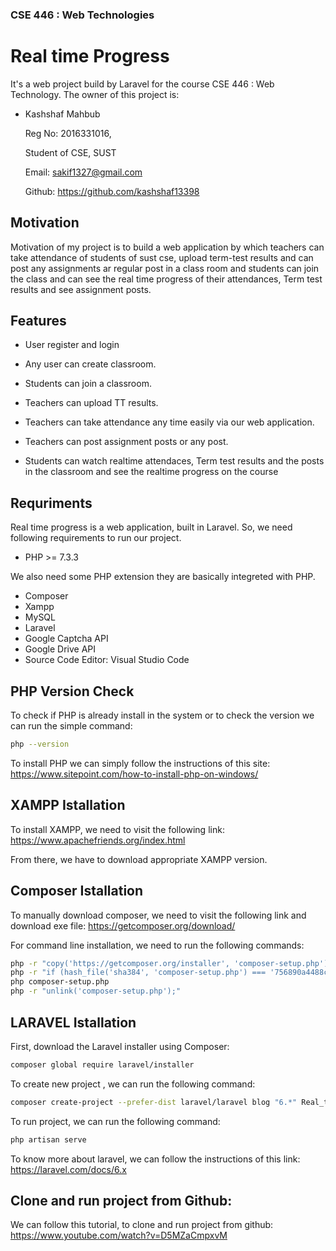 ### CSE 446 : Web Technologies
 
# Real time Progress
 
 
 
 
It's a web project build by Laravel for the course CSE 446 : Web Technology. The owner of this project is:
 
 
- Kashshaf Mahbub
 
  Reg No: 2016331016,
 
  Student of CSE, SUST
 
  Email: sakif1327@gmail.com
 
  Github: https://github.com/kashshaf13398
 
 
 
 
 
## Motivation
 
Motivation of my project is to build a web application by which teachers can take attendance of students of sust cse, upload term-test results and can post any assignments ar regular post in a class room and students can join the class and can see the real time progress of their attendances, Term test results and see assignment posts.

 
 
 
 
## Features
 
 
- User register and login
 
- Any user can create classroom.
 
- Students can join a classroom.
 
- Teachers can upload TT results.
 
- Teachers can take attendance any time easily via our web application.
 
- Teachers can post assignment posts or any post.
- Students can watch realtime attendaces, Term test results and the posts in the classroom and see the realtime progress on the course

 
 
## Requriments
 
Real time progress is a web application, built in Laravel. So, we need following requirements to run our project.
 
- PHP  >= 7.3.3
 
We also need some PHP extension they are basically integreted with PHP.
- Composer
- Xampp
- MySQL
- Laravel
- Google Captcha API
- Google Drive API
- Source Code Editor: Visual Studio Code
 
 
## PHP Version Check
To check if PHP is already install in the system or to check the version we can run the simple command:
 
```sh
php --version
```
 
To install PHP we can simply follow the instructions of this site:
https://www.sitepoint.com/how-to-install-php-on-windows/
 
## XAMPP Istallation
To install XAMPP, we need to visit the following link:
https://www.apachefriends.org/index.html
 
From there, we have to download appropriate XAMPP version.
 
## Composer Istallation
 
To manually download composer, we need to visit the following link and download exe file:
https://getcomposer.org/download/
 
For command line installation, we need to run the following commands:
 
```sh
php -r "copy('https://getcomposer.org/installer', 'composer-setup.php');"
php -r "if (hash_file('sha384', 'composer-setup.php') === '756890a4488ce9024fc62c56153228907f1545c228516cbf63f885e036d37e9a59d27d63f46af1d4d07ee0f76181c7d3') { echo 'Installer verified'; } else { echo 'Installer corrupt'; unlink('composer-setup.php'); } echo PHP_EOL;"
php composer-setup.php
php -r "unlink('composer-setup.php');"
```
 
## LARAVEL Istallation
First, download the Laravel installer using Composer:
```sh
composer global require laravel/installer
```
 
To create new project , we can run the following command:
```sh
composer create-project --prefer-dist laravel/laravel blog "6.*" Real_time_project
```
 
To run project, we can run the following command:
 
```sh
php artisan serve
```
 
To know more about laravel, we can follow the instructions of this link:
https://laravel.com/docs/6.x
 

 
 
## Clone and run project from Github:
We can follow this tutorial, to clone and run project from github:
https://www.youtube.com/watch?v=D5MZaCmpxvM
